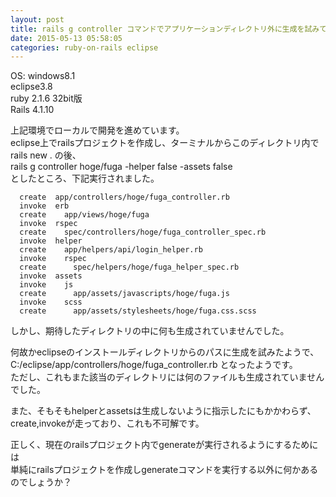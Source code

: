 ```yaml
---
layout: post
title: rails g controller コマンドでアプリケーションディレクトリ外に生成を試みてしまう
date: 2015-05-13 05:58:05
categories: ruby-on-rails eclipse
---
```

<p>OS: windows8.1<br>
eclipse3.8<br>
ruby 2.1.6 32bit版<br>
Rails 4.1.10</p>

<p>上記環境でローカルで開発を進めています。<br>
eclipse上でrailsプロジェクトを作成し、ターミナルからこのディレクトリ内でrails new . の後、<br>
rails g controller hoge/fuga -helper false -assets false<br>
としたところ、下記実行されました。</p>

```
  create  app/controllers/hoge/fuga_controller.rb
  invoke  erb
  create    app/views/hoge/fuga
  invoke  rspec
  create    spec/controllers/hoge/fuga_controller_spec.rb
  invoke  helper
  create    app/helpers/api/login_helper.rb
  invoke    rspec
  create      spec/helpers/hoge/fuga_helper_spec.rb
  invoke  assets
  invoke    js
  create      app/assets/javascripts/hoge/fuga.js
  invoke    scss
  create      app/assets/stylesheets/hoge/fuga.css.scss
```

<p>しかし、期待したディレクトリの中に何も生成されていませんでした。</p>

<p>何故かeclipseのインストールディレクトリからのパスに生成を試みたようで、<br>
C:/eclipse/app/controllers/hoge/fuga_controller.rb となったようです。<br>
ただし、これもまた該当のディレクトリには何のファイルも生成されていませんでした。</p>

<p>また、そもそもhelperとassetsは生成しないように指示したにもかかわらず、<br>
create,invokeが走っており、これも不可解です。</p>

<p>正しく、現在のrailsプロジェクト内でgenerateが実行されるようにするためには<br>
単純にrailsプロジェクトを作成しgenerateコマンドを実行する以外に何かあるのでしょうか？</p>
